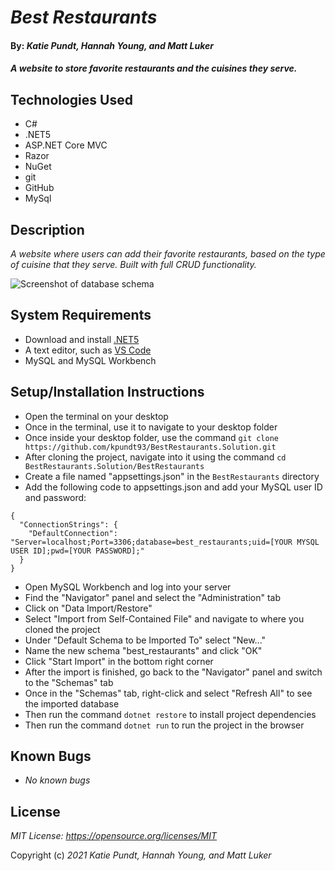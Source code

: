 
# _Best Restaurants_

#### By: _*Katie Pundt, Hannah Young, and Matt Luker*_

#### _A website to store favorite restaurants and the cuisines they serve._

## Technologies Used
* C#
* .NET5
* ASP.NET Core MVC
* Razor
* NuGet
* git
* GitHub
* MySql

## Description
_A website where users can add their favorite restaurants, based on the type of cuisine that they serve. Built with full CRUD functionality._

![Screenshot of database schema](/schema.png)
## System Requirements
* Download and install [.NET5](https://dotnet.microsoft.com/en-us/download/dotnet/5.0)
* A text editor, such as [VS Code](https://code.visualstudio.com/)
* MySQL and MySQL Workbench

## Setup/Installation Instructions
* Open the terminal on your desktop
* Once in the terminal, use it to navigate to your desktop folder
* Once inside your desktop folder, use the command `git clone https://github.com/kpundt93/BestRestaurants.Solution.git`
* After cloning the project, navigate into it using the command `cd BestRestaurants.Solution/BestRestaurants`
* Create a file named "appsettings.json" in the `BestRestaurants` directory
* Add the following code to appsettings.json and add your MySQL user ID and password:
```
{
  "ConnectionStrings": {
    "DefaultConnection": "Server=localhost;Port=3306;database=best_restaurants;uid=[YOUR MYSQL USER ID];pwd=[YOUR PASSWORD];"
  }
}
```
* Open MySQL Workbench and log into your server
* Find the "Navigator" panel and select the "Administration" tab
* Click on "Data Import/Restore"
* Select "Import from Self-Contained File" and navigate to where you cloned the project
* Under "Default Schema to be Imported To" select "New..."
* Name the new schema "best_restaurants" and click "OK"
* Click "Start Import" in the bottom right corner
* After the import is finished, go back to the "Navigator" panel and switch to the "Schemas" tab
* Once in the "Schemas" tab, right-click and select "Refresh All" to see the imported database
* Then run the command `dotnet restore` to install project dependencies
* Then run the command `dotnet run` to run the project in the browser

## Known Bugs
* _No known bugs_

## License
_MIT License: https://opensource.org/licenses/MIT_

Copyright (c) _2021_ _Katie Pundt, Hannah Young, and Matt Luker_